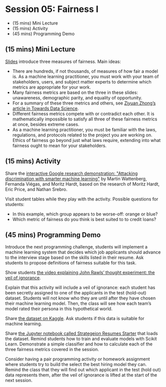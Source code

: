 # Session 05: Fairness I

- (15 mins) Mini Lecture
- (15 mins) Activity
- (45 mins) Programming Demo

## (15 mins) Mini Lecture

[Slides](https://docs.google.com/presentation/d/18YLnUL4r4q-bp9l8a9VynJb7gf0wXnyN8wnhBLyjTsg/edit#slide=id.g4c29fe321c_0_10) introduce three measures of fairness. Main ideas:

- There are hundreds, if not thousands, of measures of how fair a model is. As a machine learning practitioner, you must work with your team of stakeholders, users, and subject matter experts to determine which metrics are appropriate for your work.
- Many fairness metrics are based on the three in these slides: unawareness, demographic parity, and equality of opportunity.
- For a summary of these three metrics and others, see [Ziyuan Zhong’s article in Towards Data Science](https://towardsdatascience.com/a-tutorial-on-fairness-in-machine-learning-3ff8ba1040cb).
- Different fairness metrics compete with or contradict each other. It is mathematically impossible to satisfy all three of these fairness metrics at once, besides extreme cases.
- As a machine learning practitioner, you must be familiar with the laws, regulations, and protocols related to the project you are working on. Ethics of fairness go beyond just what laws require, extending into what fairness ought to mean for your stakeholders.

## (15 mins) Activity

Share the [interactive Google research demonstration: "Attacking discrimination with smarter machine learning"](http://research.google.com/bigpicture/attacking-discrimination-in-ml/) by Martin Wattenberg, Fernanda Viégas, and Moritz Hardt, based on the research of Moritz Hardt, Eric Price, and Nathan Srebro.

Visit student tables while they play with the activity. Possible questions for students:

- In this example, which group appears to be worse-off: orange or blue?
- Which metric of fairness do you think is best suited to to credit loans?

## (45 mins) Programming Demo

Introduce the next programming challenge, students will implement a machine learning system that decides which job applicants should advance to the interview stage based on the skills listed in their resume. Ask students to propose definitions of fairness suitable for this task.

Show students [the video explaining John Rawls’ thought experiment: the veil of ignorance](https://www.youtube.com/watch?v=A8GDEaJtbq4).

Explain that this activity will include a veil of ignorance: each student has been secretly assigned to one of the applicants in the test (hold-out) dataset. Students will not know who they are until after they have chosen their machine learning model. Then, the class will see how each team’s model rated their persona in this hypothetical world.

Share [the dataset on Kaggle](https://www.kaggle.com/vingkan/strategeion-resume-skills/home). Ask students if this data is suitable for machine learning.

Share [the Jupyter notebook called Strategeion Resumes Starter](https://www.kaggle.com/vingkan/strategeion-resumes-starter) that loads the dataset. Remind students how to train and evaluate models with Scikit Learn. Demonstrate a simple classifier and how to calculate each of the three fairness metrics covered in the session.

Consider having a pair programming activity or homework assignment where students try to build the select the best hiring model they can. Remind the class that they will find out which applicant in the test (hold out) data represents them, after the veil of ignorance is lifted at the start of the next session.
